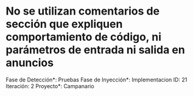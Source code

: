 # No se utilizan comentarios de sección que expliquen comportamiento de código, ni parámetros de entrada ni salida en anuncios

Fase de Detección*: Pruebas
Fase de Inyección*: Implementacion
ID: 21
Iteración: 2
Proyecto*: Campanario